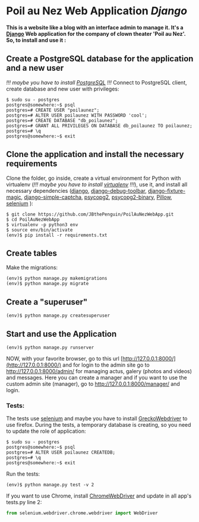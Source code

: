 # Poil au Nez Web Application  *Django*
**This is a website like a blog with an interface admin to manage it. It's a [Django](https://www.djangoproject.com) Web application for the company of clown theater 'Poil au Nez'.
So, to install and use it :**
## Create a PostgreSQL database for the application and a new user
*!!! maybe you have to install [PostgreSQL](https://www.postgresql.org/) !!!*
Connect to PostgreSQL client, create database and new user with privileges:
```shell
$ sudo su - postgres
postgres@somewhere:~$ psql
postgres=# CREATE USER "poilaunez";
postgres=# ALTER USER poilaunez WITH PASSWORD 'cool';
postgres=# CREATE DATABASE "db_poilaunez";
postgres=# GRANT ALL PRIVILEGES ON DATABASE db_poilaunez TO poilaunez;
postgres=# \q
postgres@somewhere:~$ exit
```
## Clone the application and install the necessary requirements
Clone the folder, go inside, create a virtual environment for Python with virtualenv (*!!! maybe you have to install [virtualenv](https://virtualenv.pypa.io/en/stable/) !!!*), use it, and install all necessary dependencies ([django](https://www.djangoproject.com/foundation/), [django-debug-toolbar](https://django-debug-toolbar.readthedocs.io/en/stable/), [django-fixture-magic](https://github.com/davedash/django-fixture-magic), [django-simple-captcha](https://django-simple-captcha.readthedocs.io/en/latest/usage.html), [psycopg2](https://github.com/psycopg/psycopg2), [psycopg2-binary](https://pypi.org/project/psycopg2-binary/), [Pillow](https://pillow.readthedocs.io/en/stable/), [selenium](https://selenium-python.readthedocs.io/) ):
```shell
$ git clone https://github.com/JBthePenguin/PoilAuNezWebApp.git
$ cd PoilAuNezWebApp
$ virtualenv -p python3 env
$ source env/bin/activate
(env)$ pip install -r requirements.txt
```
## Create tables
Make the migrations:
```shell
(env)$ python manage.py makemigrations
(env)$ python manage.py migrate
```
## Create a "superuser"
```shell
(env)$ python manage.py createsuperuser
```
## Start and use the Application
```shell
(env)$ python manage.py runserver
```
NOW, with your favorite browser, go to this url [http://127.0.0.1:8000/](http://127.0.0.1:8000/) and for login to the admin site go to http://127.0.0.1:8000/admin/ for managing actus, galery (photos and videos) and messages. Here you can create a manager and if you want to use the custom admin site (manager), go to http://127.0.0.1:8000/manager/ and login.
### Tests:
The tests use [selenium](https://selenium-python.readthedocs.io/) and maybe you have to install [GreckoWebdriver](https://github.com/mozilla/geckodriver/releases) to use firefox.
During the tests, a temporary database is creating, so you need to update the role of application:
```shell
$ sudo su - postgres
postgres@somewhere:~$ psql
postgres=# ALTER USER poilaunez CREATEDB;
postgres=# \q
postgres@somewhere:~$ exit
```
Run the tests:
```shell 
(env)$ python manage.py test -v 2
```
If you want to use Chrome, install [ChromeWebDriver](http://chromedriver.chromium.org/downloads) and update in all app's tests.py line 2:
```python
from selenium.webdriver.chrome.webdriver import WebDriver
```
